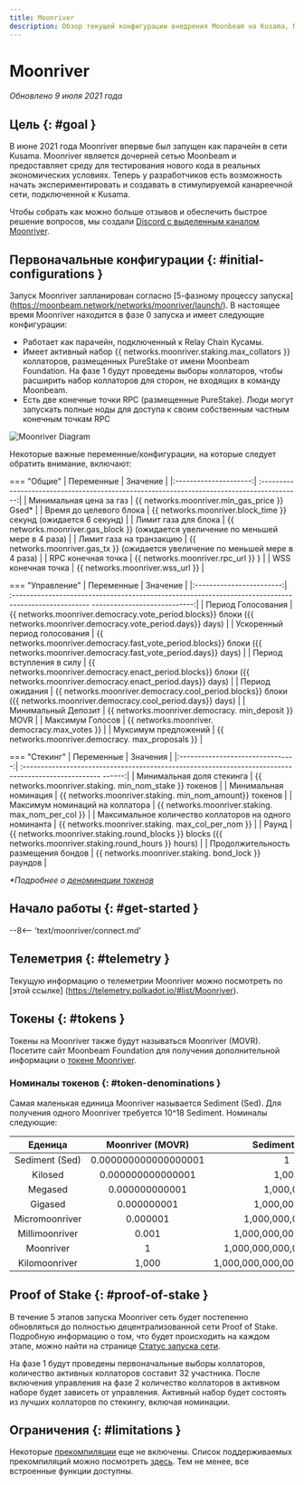 ```yaml
---
title: Moonriver
description: Обзор текущей конфигурации внедрения Moonbeam на Kusama, Moonriver и информация о том, как начать создавать на ее основе, используя Solidity.
---
```


# Moonriver

_Обновлено 9 июля 2021 года_

## Цель {: #goal } 

В июне 2021 года Moonriver впервые был запущен как парачейн в сети Kusama. Moonriver является дочерней сетью Moonbeam и предоставляет среду для тестирования нового кода в реальных экономических условиях. Теперь у разработчиков есть возможность начать экспериментировать и создавать в стимулируемой канареечной сети, подключенной к Kusama.

Чтобы собрать как можно больше отзывов и обеспечить быстрое решение вопросов, мы создали [Discord с выделенным каналом Moonriver](https://discord.gg/5TaUvbRvgM).

## Первоначальные конфигурации {: #initial-configurations } 

Запуск Moonriver запланирован согласно [5-фазному процессу запуска] (https://moonbeam.network/networks/moonriver/launch/). В настоящее время Moonriver находится в фазе 0 запуска и имеет следующие конфигурации:

- Работает как парачейн, подключенный к Relay Chain Кусамы.
- Имеет активный набор {{ networks.moonriver.staking.max_collators }} коллаторов, размещенных PureStake от имени Moonbeam Foundation. На фазе 1 будут проведены выборы коллаторов, чтобы расширить набор коллаторов для сторон, не входящих в команду Moonbeam.
- Есть две конечные точки RPC (размещенные PureStake). Люди могут запускать полные ноды для доступа к своим собственным частным конечным точкам RPC

![Moonriver Diagram](/images/moonriver/moonriver-diagram.png)

Некоторые важные переменные/конфигурации, на которые следует обратить внимание, включают:

=== "Общие"
    |       Переменные        |                                               Значение                                           |
    |:---------------------:|    :-----------------------------------------------------------------------------------------:|
    |   Минимальная цена за газ   | {{ networks.moonriver.min_gas_price }} Gsed*  |
    |   Время  до целевого блока   |          {{ networks.moonriver.block_time }} секунд  (ожидается 6          секунд)           |
    |    Лимит газа для блока    |         {{ networks.moonriver.gas_block }} (ожидается увеличение по меньшей мере в    4 раза)          |
    | Лимит газа на транзакцию |           {{ networks.moonriver.gas_tx }} (ожидается увеличение по меньшей мере в      4 раза)           |
    |     RPC конечная точка      |                             {{ networks.moonriver.rpc_url }}    }                              |
    |     WSS конечная точка      |                             {{ networks.moonriver.wss_url }}                              |

=== "Управление"
    |         Переменные         |                                                                  Значение                                                              |
    |:------------------------:|    :---------------------------------------------------------------------------------------------------    ----------------------------:|
    |      Период Голосования       |      {{ networks.moonriver.democracy.vote_period.blocks}} блоки ({{     networks.moonriver.democracy.vote_period.days}} days)      |
    | Ускоренный период голосования | {{ networks.moonriver.democracy.fast_vote_period.blocks}} блоки ({{     networks.moonriver.democracy.fast_vote_period.days}} days) |
    |     Период вступления в силу    |     {{ networks.moonriver.democracy.enact_period.blocks}} блоки ({{     networks.moonriver.democracy.enact_period.days}} days)      |
    |     Период ожидания      |      {{ networks.moonriver.democracy.cool_period.blocks}} блоки ({{     networks.moonriver.democracy.cool_period.days}} days)      |
    |     Минимальный Депозит      |                                       {{ networks.moonriver.democracy.    min_deposit }} MOVR                                       |
    |      Максимум Голосов       |                                          {{ networks.moonriver.    democracy.max_votes }}                                           |
    |    Муксимум предложений     |                                        {{ networks.moonriver.democracy.    max_proposals }}                                         |

=== "Стекинг"
    |             Переменные             |                                                       Значения                                                   |
    |:--------------------------------:|    :---------------------------------------------------------------------------------------------------    ------:|
    |     Минимальная доля стекинга     |                           {{ networks.moonriver.staking.    min_nom_stake }} токенов                           |
    |       Минимальная номинация        |                           {{ networks.moonriver.staking.    min_nom_amount}} токенов                           |
    | Максимум номинаций на коллатора |                             {{ networks.moonriver.staking.    max_nom_per_col }}                              |
    | Максимальное количество коллаторов на одного номинанта  |                             {{ networks.moonriver.staking.    max_col_per_nom }}                              |
    |              Раунд               | {{ networks.moonriver.staking.round_blocks }} blocks ({{     networks.moonriver.staking.round_hours }} hours) |
    |          Продолжительность размещения бондов           |                             {{ networks.moonriver.staking.    bond_lock }} раундов                             |

_*Подробнее о [деноминации токенов](#_6)_

## Начало работы {: #get-started } 

--8<-- 'text/moonriver/connect.md'

## Телеметрия {: #telemetry } 

Текущую информацию о телеметрии Moonriver можно посмотреть по [этой ссылке] (https://telemetry.polkadot.io/#list/Moonriver).

## Токены {: #tokens } 

Токены на Moonriver также будут называться Moonriver (MOVR). Посетите сайт Moonbeam Foundation для получения дополнительной информации о [токене Moonriver](https://moonbeam.foundation/moonriver-token/). 

### Номиналы токенов {: #token-denominations } 

Самая маленькая единица Moonriver называется Sediment (Sed). Для получения одного Moonriver требуется 10^18 Sediment. Номиналы следующие:

|      Еденица      |   Moonriver (MOVR)   |        Sediment (Sed)         |
|:--------------:|:--------------------:|:-----------------------------:|
| Sediment (Sed) | 0.000000000000000001 |               1               |
|    Kilosed     |  0.000000000000001   |             1,000             |
|    Megased     |    0.000000000001    |           1,000,000           |
|    Gigased     |     0.000000001      |         1,000,000,000         |
| Micromoonriver |       0.000001       |       1,000,000,000,000       |
| Millimoonriver |        0.001         |     1,000,000,000,000,000     |
|   Moonriver    |          1           |   1,000,000,000,000,000,000   |
| Kilomoonriver  |        1,000         | 1,000,000,000,000,000,000,000 |

## Proof of Stake {: #proof-of-stake } 

В течение 5 этапов запуска Moonriver сеть будет постепенно обновляться до полностью децентрализованной сети Proof of Stake. Подробную информацию о том, что будет происходить на каждом этапе, можно найти на странице [Статус запуска сети](https://moonbeam.network/networks/moonriver/launch/).

На фазе 1 будут проведены первоначальные выборы коллаторов, количество активных коллаторов составит 32 участника. После включения управления на фазе 2 количество коллаторов в активном наборе будет зависеть от управления. Активный набор будет состоять из лучших коллаторов по стекингу, включая номинации.

## Ограничения {: #limitations } 

Некоторые [прекомпиляции](https://docs.klaytn.com/smart-contract/precompiled-contracts) еще не включены. Список поддерживаемых прекомпиляций можно посмотреть [здесь](/integrations/precompiles/). Тем не менее, все встроенные функции доступны.

